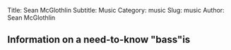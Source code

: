Title: Sean McGlothlin
Subtitle: Music
Category: music
Slug: music
Author: Sean McGlothlin

## Information on a need-to-know "bass"is